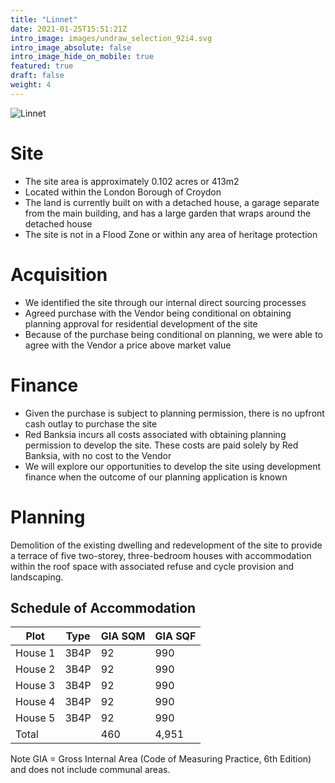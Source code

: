 ```yaml
---
title: "Linnet"
date: 2021-01-25T15:51:21Z
intro_image: images/undraw_selection_92i4.svg
intro_image_absolute: false
intro_image_hide_on_mobile: true
featured: true
draft: false
weight: 4
---
```

![Linnet](/images/linnet-floorplan.png)
# Site
- The site area is approximately 0.102 acres  or 413m2
- Located within the London Borough of Croydon
- The land is currently built on with a detached house, a garage separate from the main building, and has a large garden that wraps around the detached house
- The site is not in a Flood Zone or within any area of heritage protection
# Acquisition
- We identified the site through our internal direct sourcing processes
- Agreed purchase with the Vendor being conditional on obtaining planning approval for residential development of the site
- Because of the purchase being conditional on planning, we were able to agree with the Vendor a price above market value
# Finance
- Given the purchase is subject to planning permission, there is no upfront cash outlay to purchase the site
- Red Banksia incurs all costs associated with obtaining planning permission to develop the site. These costs are paid solely by Red Banksia, with no cost to the Vendor
- We will explore our opportunities to develop the site using development finance when the outcome of our planning application is known
# Planning
Demolition of the existing dwelling and redevelopment of the site to provide a terrace of five two-storey, three-bedroom houses with accommodation within the roof space with associated refuse and cycle provision and landscaping.
## Schedule of Accommodation

Plot | Type | GIA SQM | GIA SQF
--- | --- | --- | ---
House 1 | 3B4P | 92 | 990
House 2 | 3B4P | 92 | 990
House 3 | 3B4P | 92 | 990
House 4 | 3B4P | 92 | 990
House 5 | 3B4P | 92 | 990
Total |  | 460 | 4,951

Note GIA = Gross Internal Area (Code of Measuring Practice, 6th Edition) and does not include communal areas.
